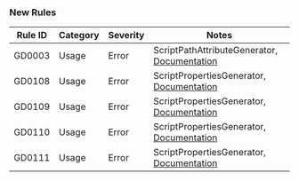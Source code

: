 ### New Rules

Rule ID | Category | Severity | Notes
--------|----------|----------|--------------------
GD0003  |  Usage   |  Error   | ScriptPathAttributeGenerator, [Documentation](https://docs.godotengine.org/en/latest/tutorials/scripting/c_sharp/diagnostics/GD0003.html)
GD0108  |  Usage   |  Error   | ScriptPropertiesGenerator, [Documentation](https://docs.godotengine.org/en/latest/tutorials/scripting/c_sharp/diagnostics/GD0108.html)
GD0109  |  Usage   |  Error   | ScriptPropertiesGenerator, [Documentation](https://docs.godotengine.org/en/latest/tutorials/scripting/c_sharp/diagnostics/GD0109.html)
GD0110  |  Usage   |  Error   | ScriptPropertiesGenerator, [Documentation](https://docs.godotengine.org/en/latest/tutorials/scripting/c_sharp/diagnostics/GD0110.html)
GD0111  |  Usage   |  Error   | ScriptPropertiesGenerator, [Documentation](https://docs.godotengine.org/en/latest/tutorials/scripting/c_sharp/diagnostics/GD0111.html)

